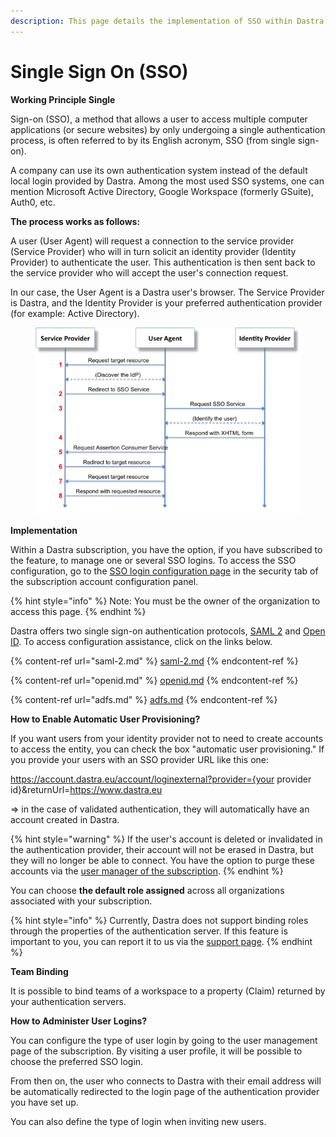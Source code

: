 ```yaml
---
description: This page details the implementation of SSO within Dastra
---
```


# Single Sign On (SSO)

**Working Principle Single**

Sign-on (SSO), a method that allows a user to access multiple computer applications (or secure websites) by only undergoing a single authentication process, is often referred to by its English acronym, SSO (from single sign-on).

A company can use its own authentication system instead of the default local login provided by Dastra. Among the most used SSO systems, one can mention Microsoft Active Directory, Google Workspace (formerly GSuite), Auth0, etc.

**The process works as follows:**

A user (User Agent) will request a connection to the service provider (Service Provider) who will in turn solicit an identity provider (Identity Provider) to authenticate the user. This authentication is then sent back to the service provider who will accept the user's connection request.&#x20;

In our case, the User Agent is a Dastra user's browser. The Service Provider is Dastra, and the Identity Provider is your preferred authentication provider (for example: Active Directory).

<figure><img src="../../../.gitbook/assets/sso&#x26;.png" alt=""><figcaption></figcaption></figure>

**Implementation**

Within a Dastra subscription, you have the option, if you have subscribed to the feature, to manage one or several SSO logins. To access the SSO configuration, go to the [SSO login configuration page](https://app.dastra.eu/general-settings/sso) in the security tab of the subscription account configuration panel.

{% hint style="info" %}
Note: You must be the owner of the organization to access this page.
{% endhint %}

Dastra offers two single sign-on authentication protocols, [SAML 2](http://127.0.0.1:5000/s/-LvBxs22wUMicv9uWp6C-2584506019/features/settings/single-sign-on-sso/saml-2) and [Open ID](http://127.0.0.1:5000/s/-LvBxs22wUMicv9uWp6C-2584506019/features/settings/single-sign-on-sso/openid). To access configuration assistance, click on the links below.



{% content-ref url="saml-2.md" %}
[saml-2.md](saml-2.md)
{% endcontent-ref %}

{% content-ref url="openid.md" %}
[openid.md](openid.md)
{% endcontent-ref %}

{% content-ref url="adfs.md" %}
[adfs.md](adfs.md)
{% endcontent-ref %}



**How to Enable Automatic User Provisioning?**



If you want users from your identity provider not to need to create accounts to access the entity, you can check the box "automatic user provisioning." If you provide your users with an SSO provider URL like this one:

https://account.dastra.eu/account/loginexternal?provider={your provider id}\&returnUrl=https://www.dastra.eu

\=> in the case of validated authentication, they will automatically have an account created in Dastra.



{% hint style="warning" %}
If the user's account is deleted or invalidated in the authentication provider, their account will not be erased in Dastra, but they will no longer be able to connect. You have the option to purge these accounts via the [user manager of the subscription](https://app.dastra.eu/general-settings/users?q=\&page=1\&size=20).
{% endhint %}

You can choose **the default role assigned** across all organizations associated with your subscription.



{% hint style="info" %}
Currently, Dastra does not support binding roles through the properties of the authentication server. If this feature is important to you, you can report it to us via the [support page](https://app.dastra.eu/general-settings/support).
{% endhint %}





**Team Binding**

It is possible to bind teams of a workspace to a property (Claim) returned by your authentication servers.



**How to Administer User Logins?**

You can configure the type of user login by going to the user management page of the subscription. By visiting a user profile, it will be possible to choose the preferred SSO login.

From then on, the user who connects to Dastra with their email address will be automatically redirected to the login page of the authentication provider you have set up.

You can also define the type of login when inviting new users.
